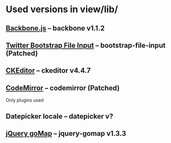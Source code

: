 # Used versions in view/lib/

## [Backbone.js](http://backbonejs.org/) – backbone v1.1.2

## [Twitter Bootstrap File Input](http://gregpike.net/demos/bootstrap-file-input/demo.html) – bootstrap-file-input (Patched)

## [CKEditor](http://ckeditor.com/) – ckeditor v4.4.7

## [CodeMirror](http://codemirror.net/) – codemirror (Patched)
Only plugins used

## Datepicker locale – datepicker v?

## [jQuery goMap](http://www.pittss.lv/jquery/gomap/) – jquery-gomap v1.3.3
